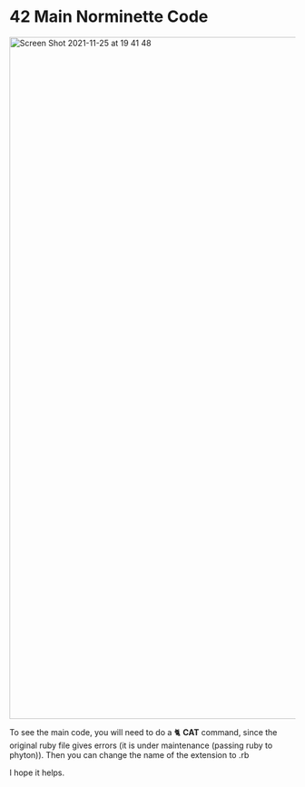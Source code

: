 # 42 Main Norminette Code

<img width="1202" alt="Screen Shot 2021-11-25 at 19 41 48" src="https://user-images.githubusercontent.com/29986345/143489541-58d8a6ee-ffe3-4b3a-851d-fee73a42161a.png">

To see the main code, you will need to do a 🐈 **CAT** command, since the original ruby file gives errors (it is under maintenance (passing ruby to phyton)). Then you can change the name of the extension to .rb

I hope it helps.
